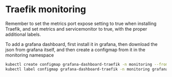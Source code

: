 # Traefik monitoring

Remember to set the metrics port expose setting to true when installing Traefik, and set metrics and servicemonitor to true, with the proper additional labels.

To add a grafana dashboard, first install it in grafana, then download the json from grafana itself, and then create a configmap from it in the monitoring namespace

```bash
kubectl create configmap grafana-dashboard-traefik -n monitoring --from-file=grafana-traefik.json
kubectl label configmap grafana-dashboard-traefik -n monitoring grafana_dashboard="1"
```
